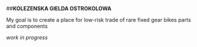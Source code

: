 ##**KOLEZENSKA GIELDA OSTROKOLOWA**

My goal is to create a place for low-risk trade of rare fixed gear bikes parts and components

*work in progress*